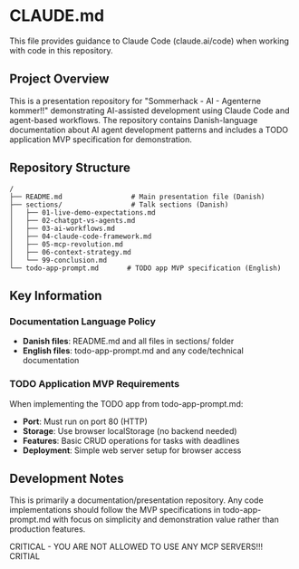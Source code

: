 # CLAUDE.md

This file provides guidance to Claude Code (claude.ai/code) when working with code in this repository.

## Project Overview

This is a presentation repository for "Sommerhack - AI - Agenterne kommer!!" demonstrating AI-assisted development using Claude Code and agent-based workflows. The repository contains Danish-language documentation about AI agent development patterns and includes a TODO application MVP specification for demonstration.

## Repository Structure

```
/
├── README.md                 # Main presentation file (Danish)
├── sections/                 # Talk sections (Danish)
│   ├── 01-live-demo-expectations.md
│   ├── 02-chatgpt-vs-agents.md
│   ├── 03-ai-workflows.md
│   ├── 04-claude-code-framework.md
│   ├── 05-mcp-revolution.md
│   ├── 06-context-strategy.md
│   └── 99-conclusion.md
└── todo-app-prompt.md       # TODO app MVP specification (English)
```

## Key Information

### Documentation Language Policy
- **Danish files**: README.md and all files in sections/ folder
- **English files**: todo-app-prompt.md and any code/technical documentation

### TODO Application MVP Requirements
When implementing the TODO app from todo-app-prompt.md:
- **Port**: Must run on port 80 (HTTP)
- **Storage**: Use browser localStorage (no backend needed)
- **Features**: Basic CRUD operations for tasks with deadlines
- **Deployment**: Simple web server setup for browser access

## Development Notes

This is primarily a documentation/presentation repository. Any code implementations should follow the MVP specifications in todo-app-prompt.md with focus on simplicity and demonstration value rather than production features.

CRITICAL - YOU ARE NOT ALLOWED TO USE ANY MCP SERVERS!!! CRITIAL
